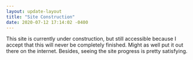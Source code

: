 ```yaml
---
layout: update-layout
title: "Site Construction"
date: 2020-07-12 17:14:02 -0400
---
```


This site is currently under construction, but still accessible because I accept that this will never be completely finished. Might as well put it out there on the internet. Besides, seeing the site progress is pretty satisfying. 
